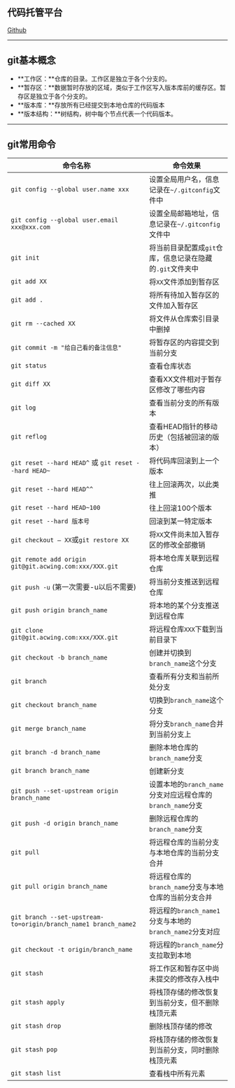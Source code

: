 ## 代码托管平台

[Github]("https://github.com/")

---

## git基本概念

+   **工作区：**仓库的目录。工作区是独立于各个分支的。
+   **暂存区：**数据暂时存放的区域，类似于工作区写入版本库前的缓存区。暂存区是独立于各个分支的。
+   **版本库：**存放所有已经提交到本地仓库的代码版本
+   **版本结构：**树结构，树中每个节点代表一个代码版本。

---

## git常用命令

|命令名称|命令效果|
|---|---|
|`git config --global user.name xxx`|设置全局用户名，信息记录在`~/.gitconfig`文件中|
|`git config --global user.email xxx@xxx.com`|设置全局邮箱地址，信息记录在`~/.gitconfig`文件中|
|`git init`|将当前目录配置成`git`仓库，信息记录在隐藏的`.git`文件夹中|
|`git add XX`|将`XX`文件添加到暂存区|
|`git add .`|将所有待加入暂存区的文件加入暂存区|
|`git rm --cached XX`|将文件从仓库索引目录中删掉|
|`git commit -m "给自己看的备注信息"`|将暂存区的内容提交到当前分支|
|`git status`|查看仓库状态|
|`git diff XX`|查看XX文件相对于暂存区修改了哪些内容|
|`git log`|查看当前分支的所有版本|
|`git reflog`|查看HEAD指针的移动历史（包括被回滚的版本）|
|`git reset --hard HEAD^` 或 `git reset --hard HEAD~`|将代码库回滚到上一个版本|
|`git reset --hard HEAD^^`|往上回滚两次，以此类推|
|`git reset --hard HEAD~100`|往上回滚100个版本|
|`git reset --hard 版本号`|回滚到某一特定版本|
|`git checkout — XX`或`git restore XX`|将`XX`文件尚未加入暂存区的修改全部撤销|
|`git remote add origin git@git.acwing.com:xxx/XXX.git`|将本地仓库关联到远程仓库|
|`git push -u` (第一次需要-u以后不需要)|将当前分支推送到远程仓库|
|`git push origin branch_name`|将本地的某个分支推送到远程仓库|
|`git clone git@git.acwing.com:xxx/XXX.git`|将远程仓库`XXX`下载到当前目录下|
|`git checkout -b branch_name`|创建并切换到`branch_name`这个分支|
|`git branch`|查看所有分支和当前所处分支|
|`git checkout branch_name`|切换到`branch_name`这个分支|
|`git merge branch_name`|将分支`branch_name`合并到当前分支上|
|`git branch -d branch_name`|删除本地仓库的`branch_name`分支|
|`git branch branch_name`|创建新分支|
|`git push --set-upstream origin branch_name`|设置本地的`branch_name`分支对应远程仓库的`branch_name`分支|
|`git push -d origin branch_name`|删除远程仓库的`branch_name`分支|
|`git pull`|将远程仓库的当前分支与本地仓库的当前分支合并|
|`git pull origin branch_name`|将远程仓库的`branch_name`分支与本地仓库的当前分支合并|
|`git branch --set-upstream-to=origin/branch_name1 branch_name2`|将远程的`branch_name1`分支与本地的`branch_name2`分支对应|
|`git checkout -t origin/branch_name`|将远程的`branch_name`分支拉取到本地|
|`git stash`|将工作区和暂存区中尚未提交的修改存入栈中|
|`git stash apply`|将栈顶存储的修改恢复到当前分支，但不删除栈顶元素|
|`git stash drop`|删除栈顶存储的修改|
|`git stash pop`|将栈顶存储的修改恢复到当前分支，同时删除栈顶元素|
|`git stash list`|查看栈中所有元素|
